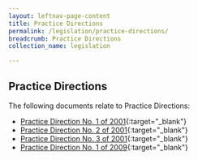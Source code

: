 ```yaml
---
layout: leftnav-page-content
title: Practice Directions
permalink: /legislation/practice-directions/
breadcrumb: Practice Directions
collection_name: legislation

---
```


Practice Directions
---
The following documents relate to Practice Directions:<br>

* [Practice Direction No. 1 of 2001](/files/PracticeDirection-PD1-2001-12Aug091){:target="_blank"}
* [Practice Direction No. 2 of 2001](/files/PracticeDirection-PD2-2001-12Aug09){:target="_blank"}
* [Practice Direction No. 3 of 2001](/files/PracticeDirection-PD3-2001-12Aug093){:target="_blank"}
* [Practice Direction No. 1 of 2009](/files/PracticeDirection-PD1-2009-MiLAAS-21Aug091){:target="_blank"}
